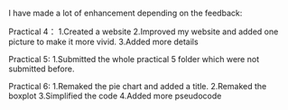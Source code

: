 I have made a lot of enhancement depending on the feedback:

Practical 4：
1.Created a website
2.Improved my website and added one picture to make it more vivid.
3.Added more details

Practical 5:
1.Submitted the whole practical 5 folder which were not submitted before.

Practical 6:
1.Remaked the pie chart and added a title.
2.Remaked the boxplot 
3.Simplified the code
4.Added more pseudocode


